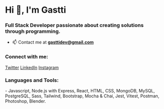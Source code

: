 <h1>Hi 👋, I'm Gastti</h1> 
<h3>Full Stack Developer passionate about creating solutions through programming.</h3>

<!-- - 🔭 I’m currently working on [Foodery(Personal Project)](https://github.com/Gastti/app-foodery-server) -->

<!-- - 👨‍💻 All of my projects are available at [en-proceso](en-proceso) -->

<!-- - 📝 I regularly write articles on  [en-proceso](en-proceso) -->

- 📫 Contact me at **gasttidev@gmail.com**

<!-- - 📄 Know about my experiences [en-proceso](en-proceso) -->

<h3 align="left">Connect with me:</h3>
<a href="https://twitter.com/gasttidev" target="blank">Twitter</a>
<a href="https://linkedin.com/in/gastongutierrez96" target="blank">LinkedIn</a>
<a href="https://instagram.com/gasttidev" target="blank">Instagram</a>

<h3 align="left">Languages and Tools:</h3>
- Javascript, Node.js with Express, React, HTML, CSS, MongoDB, MySQL, PostgreSQL, Sass, Tailwind, Bootstrap, Mocha & Chai, Jest, Vitest, Postman, Photoshop, Blender.
